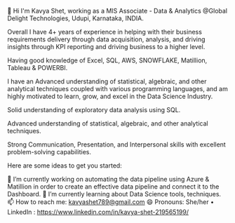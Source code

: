 👋 Hi I'm Kavya Shet, working as a MIS Associate - Data & Analytics @Global Delight Technologies, Udupi, Karnataka, INDIA.

Overall I have 4+ years of experience in helping with their business requirements delivery through data acquisition, analysis, and driving insights through KPI reporting and driving business to a higher level.

Having good knowledge of Excel, SQL, AWS, SNOWFLAKE, Matillion, Tableau & POWERBI.

I have an Advanced understanding of statistical, algebraic, and other analytical techniques coupled with various programming languages, and am highly motivated to learn, grow, and excel in the Data Science Industry.

Solid understanding of exploratory data analysis using SQL.

Advanced understanding of statistical, algebraic, and other analytical techniques.

Strong Communication, Presentation, and Interpersonal skills with excellent problem-solving capabilities.

Here are some ideas to get you started:

🔭 I’m currently working on automating the data pipeline using Azure & Matillion in order to create an effective data pipeline and connect it to the Dashboard.
🌱 I’m currently learning about Data Science tools, techniques.
📫 How to reach me: kavyashet789@gmail.com
😄 Pronouns: She/her
• LinkedIn : https://www.linkedin.com/in/kavya-shet-219565199/
